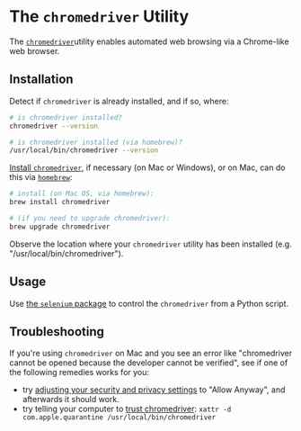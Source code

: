 # The `chromedriver` Utility

The [`chromedriver`](http://chromedriver.chromium.org)utility enables automated web browsing via a Chrome-like web browser.

## Installation

Detect if `chromedriver` is already installed, and if so, where:

```sh
# is chromedriver installed?
chromedriver --version

# is chromedriver installed (via homebrew)?
/usr/local/bin/chromedriver --version
```

[Install `chromedriver`](http://chromedriver.chromium.org/getting-started), if necessary (on Mac or Windows), or on Mac, can do this via [`homebrew`](/notes/clis/brew.md):

```sh
# install (on Mac OS, via homebrew):
brew install chromedriver

# (if you need to upgrade chromedriver):
brew upgrade chromedriver
```

Observe the location where your `chromedriver` utility has been installed (e.g. "/usr/local/bin/chromedriver").

## Usage

Use [the `selenium` package](/notes/python/packages/selenium.md) to control the `chromedriver` from a Python script.

## Troubleshooting

If you're using `chromedriver` on Mac and you see an error like "chromedriver cannot be opened because the developer cannot be verified", see if one of the following remedies works for you:

  + try [adjusting your security and privacy settings](https://stackoverflow.com/questions/60362018/macos-catalinav-10-15-3-error-chromedriver-cannot-be-opened-because-the-de) to "Allow Anyway", and afterwards it should work.
  + try telling your computer to [trust chromedriver](https://timonweb.com/misc/fixing-error-chromedriver-cannot-be-opened-because-the-developer-cannot-be-verified-unable-to-launch-the-chrome-browser-on-mac-os/): `xattr -d com.apple.quarantine /usr/local/bin/chromedriver`

